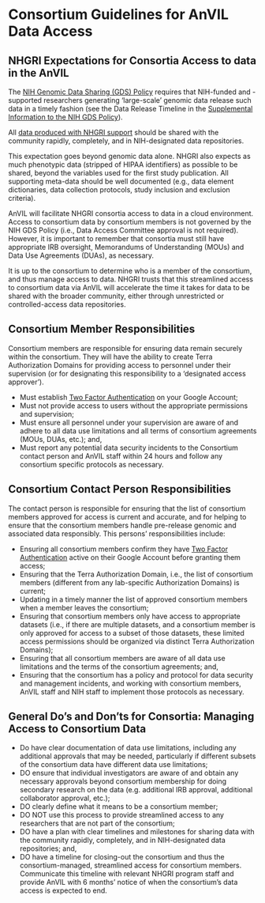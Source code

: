 # Consortium Guidelines for AnVIL Data Access

## NHGRI Expectations for Consortia Access to data in the AnVIL

The [NIH Genomic Data Sharing (GDS) Policy](https://osp.od.nih.gov/wp-content/uploads/NIH_GDS_Policy.pdf) requires that NIH-funded and -supported researchers generating ‘large-scale’ genomic data release such data in a timely fashion (see the Data Release Timeline in the [Supplemental Information to the NIH GDS Policy](https://osp.od.nih.gov/wp-content/uploads/Supplemental_Info_GDS_Policy.pdf)).
 
 All [data produced with NHGRI support](https://www.genome.gov/about-nhgri/Policies-Guidance/Genomic-Data-Sharing/data-standards) should be shared with the community rapidly, completely, and in NIH-designated data repositories.
  
 This expectation goes beyond genomic data alone. NHGRI also expects as much phenotypic data (stripped of HIPAA identifiers) as possible to be shared, beyond the variables used for the first study publication. All supporting meta-data should be well documented (e.g., data element dictionaries, data collection protocols, study inclusion and exclusion criteria).


AnVIL will facilitate NHGRI consortia access to data in a cloud environment. Access to consortium data by consortium members is not governed by the NIH GDS Policy (i.e., Data Access Committee approval is not required). However, it is important to remember that consortia must still have appropriate IRB oversight, Memorandums of Understanding (MOUs) and Data Use Agreements (DUAs), as necessary. 

It is up to the consortium to determine who is a member of the consortium, and thus manage access to data. NHGRI trusts that this streamlined access to consortium data via AnVIL will accelerate the time it takes for data to be shared with the broader community, either through unrestricted or controlled-access data repositories.

## Consortium Member Responsibilities

Consortium members are responsible for ensuring data remain securely within the consortium. They will have the ability to create Terra Authorization Domains for providing access to personnel under their supervision (or for designating this responsibility to a ‘designated access approver’). 

* Must establish [Two Factor Authentication](https://support.google.com/accounts/answer/185839?co=GENIE.Platform%3DDesktop&hl=en) on your Google Account; 
* Must not provide access to users without the appropriate permissions and supervision;
* Must ensure all personnel under your supervision are aware of and adhere to all data use limitations and all terms of consortium agreements (MOUs, DUAs, etc.); and,
* Must report any potential data security incidents to the Consortium contact person and AnVIL staff within 24 hours and follow any consortium specific protocols as necessary.

## Consortium Contact Person Responsibilities

The contact person is responsible for ensuring that the list of consortium members approved for access is current and accurate, and for helping to ensure that the consortium members handle pre-release genomic and associated data responsibly. This persons’ responsibilities include:

* Ensuring all consortium members confirm they have [Two Factor Authentication](https://support.google.com/accounts/answer/185839?co=GENIE.Platform%3DDesktop&hl=en) active on their Google Account before granting them access;
* Ensuring that the Terra Authorization Domain, i.e., the list of consortium members (different from any lab-specific Authorization Domains) is current;
* Updating in a timely manner the list of approved consortium members when a member leaves the consortium;
* Ensuring that consortium members only have access to appropriate datasets (i.e., if there are multiple datasets, and a consortium member is only approved for access to a subset of those datasets, these limited access permissions should be organized via distinct Terra Authorization Domains); 
* Ensuring that all consortium members are aware of all data use limitations and the terms of the consortium agreements; and,
* Ensuring that the consortium has a policy and protocol for data security and management incidents, and working with consortium members, AnVIL staff and NIH staff to implement those protocols as necessary.

## General Do’s and Don’ts for Consortia: Managing Access to Consortium Data

* Do have clear documentation of data use limitations, including any additional approvals that may be needed, particularly if different subsets of the consortium data have different data use limitations;
* DO ensure that individual investigators are aware of and obtain any necessary approvals beyond consortium membership for doing secondary research on the data (e.g. additional IRB approval, additional collaborator approval, etc.);
* DO clearly define what it means to be a consortium member; 
* DO NOT use this process to provide streamlined access to any researchers that are not part of the consortium; 
* DO have a plan with clear timelines and milestones for sharing data with the community rapidly, completely, and in NIH-designated data repositories; and,
* DO have a timeline for closing-out the consortium and thus the consortium-managed, streamlined access for consortium members. Communicate this timeline with relevant NHGRI program staff and provide AnVIL with 6 months’ notice of when the consortium’s data access is expected to end. 
